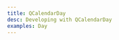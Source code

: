 ```yaml
---
title: QCalendarDay
desc: Developing with QCalendarDay
examples: Day
---
```


<script import>
import QCalendarDayApi from '@quasar/quasar-ui-qcalendar/dist/api/QCalendarDay.json'
</script>

<MarkdownApi :api="QCalendarDayApi" name="QCalendarDay"/>

<MarkdownExample title="Dark" file="DayDark" no-github no-edit/>

<MarkdownExample title="3 Day" file="Day3Day" no-github no-edit/>

<MarkdownExample title="Alignment" file="DayAlignment" no-github no-edit/>

<MarkdownExample title="Cell Width" file="DayCellWidth" no-github no-edit/>

<MarkdownExample title="Column Count" file="DayColumnCount" no-github no-edit/>

<MarkdownExample title="Column Count Plus" file="DayColumnCountPlus" no-github no-edit/>

<MarkdownExample title="CustomHeader" file="DayCustomHeader" no-github no-edit/>

<MarkdownExample title="Date Type" file="DayDateType" no-github no-edit/>

<MarkdownExample title="Disabled Before After" file="DayDisabledBeforeAfter" no-github no-edit/>

<MarkdownExample title="Disabled Days" file="DayDisabledDays" no-github no-edit/>

<MarkdownExample title="Disabled Weekdays" file="DayDisabledWeekdays" no-github no-edit/>

<MarkdownExample title="Drag and Drop" file="DayDragAndDrop" no-github no-edit/>

<MarkdownExample title="Hour 24 Format" file="DayHour24Format" no-github no-edit/>

<MarkdownExample title="Interval Count" file="DayIntervalCount" no-github no-edit/>

<MarkdownExample title="Interval Height" file="DayIntervalHeight" no-github no-edit/>

<MarkdownExample title="Interval Minutes (15)" file="DayIntervalMinutes15" no-github no-edit/>

<MarkdownExample title="Interval Minutes (30)" file="DayIntervalMinutes30" no-github no-edit/>

<MarkdownExample title="Interval Start" file="DayIntervalStart" no-github no-edit/>

<MarkdownExample title="Locale" file="DayLocale" no-github no-edit/>

<MarkdownExample title="Max Days" file="DayMaxDays" no-github no-edit/>

<MarkdownExample title="Modify Intervals" file="DayModifyIntervals" no-github no-edit/>

<MarkdownExample title="Month" file="DayMonth" no-github no-edit/>

<MarkdownExample title="Navigation" file="DayNavigation" no-github no-edit/>

<MarkdownExample title="No Active Date" file="DayNoActiveDate" no-github no-edit/>

<MarkdownExample title="No Header" file="DayNoHeader" no-github no-edit/>

<MarkdownExample title="No Scroll" file="DayNoScroll" no-github no-edit/>

<MarkdownExample title="Now" file="DayNow" no-github no-edit/>

<MarkdownExample title="Selected Intervals" file="DaySelectedIntervals" no-github no-edit/>

<MarkdownExample title="Selection" file="DaySelection" no-github no-edit/>

<MarkdownExample title="Slot - Column Header" file="DaySlotColumnHeader" no-github no-edit/>

<MarkdownExample title="Slot - Day Body" file="DaySlotDayBody" no-github no-edit/>

<MarkdownExample title="Slot - Day Container (Show Current Time)" file="DaySlotDayContainerShowCurrentTime" no-github no-edit/>

<MarkdownExample title="Slot - Head Day" file="DaySlotHeadDay" no-github no-edit/>

<MarkdownExample title="Slot - Head Day (Event)" file="DaySlotHeadDayEvent" no-github no-edit/>

<MarkdownExample title="Slot - Head Intervals" file="DaySlotHeadIntervals" no-github no-edit/>

<MarkdownExample title="Theme" file="DayTheme" no-github no-edit/>
